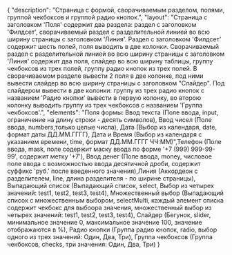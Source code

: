 {
"description": "Страница с формой, сворачиваемым разделом, полями, группой чекбоксов и группой радио кнопок.",
"layout": "Страница с заголовком 'Поля' содержит два раздела: раздел с заголовком 'Филдсет', сворачиваемый раздел с разделительной линией во всю ширину страницы с заголовком 'Линия'. Раздел с заголовком 'Филдсет' содержит шесть полей, поля выводить в две колонки. Сворачиваемый раздел с разделительной линией во всю ширину страницы с заголовком 'Линия' содержит два поля, слайдер во всю ширину таблицы, группу чекбоксов из трех полей, группу радио кнопок из трех полей. В сворачиваемом разделе вывести 2 поля в две колонке, под ними вывести слайдер во всю ширину страницы с заголовком "Слайдер". Под слайдером вывести в две колонки: группу из трех радио кнопок с названием 'Радио кнопки' вывести в первую колонку, во второю колонку выводить группу из трех чекбоксов  с названием 'Группа чекбоксов'.",
"elements": "Поля формы: Ввод текста (Поле ввода, input, ограничение на длину строки - десять символов), Ввод чисел (Поле ввода, numbers,только целые числа), Дата (Выбор из календаря, date, формат даты ДД.ММ.ГГГГ), Дата и Время (Выбор из календаря с указанием времени, time, формат ДД.ММ.ГГГГ ЧЧ:ММ)",Телефон (Поле ввода, mask, поле содержит маску ввода по форме '+7 (999) 999-99-99', содержит метку '+7'), Ввод денег (Поле ввода, money, числовое поле ввода с возможностью ввода десятичной дроби, содержит суффикс 'руб.' после введенного значения),Линия (Аккордеон с разделителем, line, длина разделителя - по ширине страницы), Выпадающий список (Выпадающий список, select, Выбор из четырех значений: test1, test2, test3, test4), Множественный выбор (Выпадающий список с множественным выбором, selectMulti, каждый элемент списка содержит чекбокс для выбоора значения, множественный выбор из четырех значений:  test1, test2, test3, test4), Слайдер (Бегунок, slider, минимальное значение 0, максимальное значение 100, значение отображаются в %), Радио кнопки (Группа радио кнопок, radio, выбор одного из трех значений: Один, Два, Три), Группа чекбоксов (Группа чекбоксов, checks, три значения: Один, Два, Три)
}